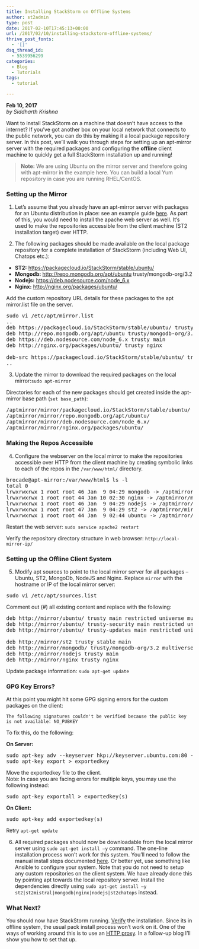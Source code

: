 ```yaml
---
title: Installing StackStorm on Offline Systems
author: st2admin
type: post
date: 2017-02-10T17:45:13+00:00
url: /2017/02/10/installing-stackstorm-offline-systems/
thrive_post_fonts:
  - '[]'
dsq_thread_id:
  - 5539956299
categories:
  - Blog
  - Tutorials
tags:
  - tutorial

---
```

**Feb 10, 2017**  
_by Siddharth Krishna_

Want to install StackStorm on a machine that doesn’t have access to the internet? If you’ve got another box on your local network that connects to the public network, you can do this by making it a local package repository server. In this post, we’ll walk you through steps for setting up an apt-mirror server with the required packages and configuring the **offline** client machine to quickly get a full StackStorm installation up and running!

<!--more-->

> **Note:** We are using Ubuntu on the mirror server and therefore going with apt-mirror in the example here. You can build a local Yum repository in case you are running RHEL/CentOS. 

### Setting up the Mirror

1) Let’s assume that you already have an apt-mirror server with packages for an Ubuntu distribution in place: see an example guide [here][1]. As part of this, you would need to install the apache web server as well. It’s used to make the repositories accessible from the client machine (ST2 installation target) over HTTP.

2) The following packages should be made available on the local package repository for a complete installation of StackStorm (including Web UI, Chatops etc.):

  * **ST2:** https://packagecloud.io/StackStorm/stable/ubuntu/
  * **Mongodb:** http://repo.mongodb.org/apt/ubuntu trusty/mongodb-org/3.2
  * **Nodejs:** https://deb.nodesource.com/node_6.x 
  * **Nginx:** http://nginx.org/packages/ubuntu/

Add the custom repository URL details for these packages to the apt mirror.list file on the server.

<pre>sudo vi /etc/apt/mirror.list
..
deb https://packagecloud.io/StackStorm/stable/ubuntu/ trusty main
deb http://repo.mongodb.org/apt/ubuntu trusty/mongodb-org/3.2 multiverse
deb https://deb.nodesource.com/node_6.x trusty main
deb http://nginx.org/packages/ubuntu/ trusty nginx

deb-src https://packagecloud.io/StackStorm/stable/ubuntu/ trusty main
..</pre>

3) Update the mirror to download the required packages on the local mirror:`sudo apt-mirror`

Directories for each of the new packages should get created inside the apt-mirror base path (`set base_path`):

<pre>/aptmirror/mirror/packagecloud.io/StackStorm/stable/ubuntu/
/aptmirror/mirror/repo.mongodb.org/apt/ubuntu/
/aptmirror/mirror/deb.nodesource.com/node_6.x/
/aptmirror/mirror/nginx.org/packages/ubuntu/</pre>

### Making the Repos Accessible

4) Configure the webserver on the local mirror to make the repositories accessible over HTTP from the client machine by creating symbolic links to each of the repos in the `/var/www/html/` directory.

<pre>brocade@apt-mirror:/var/www/html$ ls -l
total 0
lrwxrwxrwx 1 root root 46 Jan  9 04:29 mongodb -&gt; /aptmirror/mirror/repo.mongodb.org/apt/ubuntu/
lrwxrwxrwx 1 root root 44 Jan 10 02:30 nginx -&gt; /aptmirror/mirror/nginx.org/packages/ubuntu/
lrwxrwxrwx 1 root root 46 Jan  9 04:29 nodejs -&gt; /aptmirror/mirror/deb.nodesource.com/node_6.x/
lrwxrwxrwx 1 root root 47 Jan  9 04:29 st2 -&gt; /aptmirror/mirror/packagecloud.io/StackStorm/stable/ubuntu/
lrwxrwxrwx 1 root root 44 Jan  9 02:44 ubuntu -&gt; /aptmirror/mirror/archive.ubuntu.com/ubuntu/
</pre>

Restart the web server: `sudo service apache2 restart`

Verify the repository directory structure in web browser: `http://local-mirror-ip/`

### Setting up the Offline Client System

5) Modify apt sources to point to the local mirror server for all packages – Ubuntu, ST2, MongoDb, NodeJS and Nginx. Replace `mirror` with the hostname or IP of the local mirror server:

<pre>sudo vi /etc/apt/sources.list</pre>

Comment out (#) all existing content and replace with the following:

<pre>deb http://mirror/ubuntu/ trusty main restricted universe multiverse
deb http://mirror/ubuntu/ trusty-security main restricted universe multiverse
deb http://mirror/ubuntu/ trusty-updates main restricted universe multiverse

deb http://mirror/st2 trusty_stable main
deb http://mirror/mongodb/ trusty/mongodb-org/3.2 multiverse
deb http://mirror/nodejs trusty main
deb http://mirror/nginx trusty nginx
</pre>

Update package information: `sudo apt-get update`

### GPG Key Errors?

At this point you might hit some GPG signing errors for the custom packages on the client:

`The following signatures couldn't be verified because the public key is not available: NO_PUBKEY`

To fix this, do the following:

**On Server:**

<pre>sudo apt-key adv --keyserver hkp://keyserver.ubuntu.com:80 --recv
sudo apt-key export &gt; exportedkey
</pre>

Move the exportedkey file to the client.  
Note: In case you are facing errors for multiple keys, you may use the following instead:

<pre>sudo apt-key exportall &gt; exportedkey(s) </pre>

**On Client:**

<pre>sudo apt-key add exportedkey(s)</pre>

Retry `apt-get update`

6) All required packages should now be downloadable from the local mirror server using `sudo apt-get install –y` command. The one-line installation process won&#8217;t work for this system. You&#8217;ll need to follow the manual install steps documented [here][2]. Or better yet, use something like Ansible to configure your system. Note that you do not need to setup any custom repositories on the client system. We have already done this by pointing apt towards the local repository server. Install the dependencies directly using `sudo apt-get install –y st2|st2mistral|mongodb|nginx|nodejs|st2chatops` instead.

### What Next?

You should now have StackStorm running. [Verify][3] the installation. Since its in offline system, the usual pack install process won&#8217;t work on it. One of the ways of working around this is to use an [HTTP proxy][4]. In a follow-up blog I&#8217;ll show you how to set that up.

 [1]: http://linoxide.com/ubuntu-how-to/setup-local-repository-ubuntu/
 [2]: https://docs.stackstorm.com/install/deb.html
 [3]: https://docs.stackstorm.com/install/deb.html#verify
 [4]: https://docs.stackstorm.com/reference/proxy.html